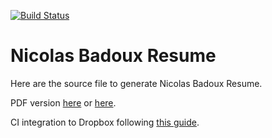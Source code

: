 [![Build Status](https://semaphoreci.com/api/v1/vwvw/resume/branches/master/badge.svg)](https://semaphoreci.com/vwvw/resume)

# Nicolas Badoux Resume

Here are the source file to generate Nicolas Badoux Resume.

PDF version [here](https://latexonline.cc/compile?git=https%3A%2F%2Fgithub.com%2Fvwvw%2Fresume&target=resume.tex&command=pdflatex&trackId=1541370180834) or [here](https://www.dropbox.com/s/s54xuvjyu8mu8gs/resume-latest.pdf?dl=0).

CI integration to Dropbox following [this guide](https://harshjv.com/blog/document-building-versioning-with-tex-document-git-continuous-integration-dropbox/). 
